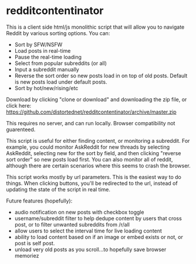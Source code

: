 # redditcontentinator

This is a client side html/js monolithic script that will allow you to navigate Reddit by various sorting options. You can:
 - Sort by SFW/NSFW
 - Load posts in real-time
 - Pause the real-time loading
 - Select from popular subreddits (or all)
 - Input a subreddit manually
 - Reverse the sort order so new posts load in on top of old posts. Default is new posts load under default posts.
 - Sort by hot/new/rising/etc
  
Download by clicking "clone or download" and downloading the zip file, or click here: https://github.com/distortednet/redditcontentinator/archive/master.zip

This requires no server, and can run locally. Browser compatibility not guarenteed.

This script is useful for either finding content, or monitoring a subreddit. For example, you could monitor AskReddit for new threads by selecting AskReddit, selecting new for the sort by field, and then clicking "reverse sort order" so new posts load first. You can also monitor all of reddit, although there are certain scenarios where this seems to crash the browser.


This script works mostly by url parameters. This is the easiest way to do things. When clicking buttons, you'll be redirected to the url, instead of updating the state of the script in real time.


Future features (hopefully):
 - audio notification on new posts with checkbox toggle
 - username/subreddit filter to help dedupe content by users that cross post, or to filter unwanted subreddits from /r/all
 - allow users to select the interval time for live loading content
 - ability to load content based on if an image or embed exists or not, or post is self post.
 - unload very old posts as you scroll...to hopefully save browser memoriez
